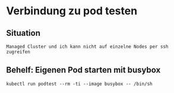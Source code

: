 # Verbindung zu pod testen 

## Situation 

```
Managed Cluster und ich kann nicht auf einzelne Nodes per ssh zugreifen
```

## Behelf: Eigenen Pod starten mit busybox 

```
kubectl run podtest --rm -ti --image busybox -- /bin/sh
```
